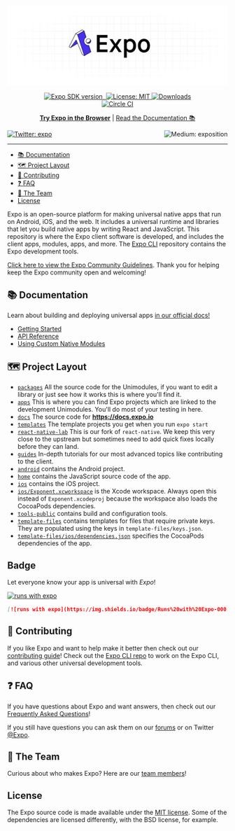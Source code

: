 <!-- Banner Image -->

[![Expo](/style/header.png)](https://expo.io)

<p align="center">
 
   <a aria-label="SDK version" href="https://www.npmjs.com/package/expo" target="_blank">
    <img alt="Expo SDK version" src="https://img.shields.io/npm/v/expo.svg?style=flat-square&label=SDK&labelColor=000000&color=4630EB">
  </a>
    
  <a aria-label="Join our forums" href="https://forums.expo.io" target="_blank">
    <img alt="" src="https://img.shields.io/badge/Ask%20Questions%20-blue.svg?style=flat-square&logo=discourse&logoWidth=15&labelColor=000000&color=4630EB">
  </a>
  <a aria-label="Expo is free to use" href="https://github.com/expo/expo/blob/master/LICENSE" target="_blank">
    <img alt="License: MIT" src="https://img.shields.io/badge/License-MIT-success.svg?style=flat-square&color=33CC12" target="_blank" />
  </a>
<a aria-label="expo downloads" href="http://www.npmtrends.com/expo" target="_blank">
    <img alt="Downloads" src="https://img.shields.io/npm/dm/expo.svg?style=flat-square&labelColor=gray&color=33CC12&label=Downloads" />
</a>
    <br>
    <a aria-label="Circle CI" href="https://circleci.com/gh/expo/expo/tree/master">
    <img alt="Circle CI" src="https://flat.badgen.net/circleci/github/expo/expo?label=Circle%20CI&labelColor=555555&icon=circleci">
  </a>
  
</p>

<p align="center">
  <a aria-label="try expo with snack" href="https://snack.expo.io"><b>Try Expo in the Browser</b></a>
 |
  <a aria-label="expo documentation" href="https://docs.expo.io">Read the Documentation 📚</a>
</p>

<p>
  <a aria-label="Follow @expo on Twitter" href="https://twitter.com/intent/follow?screen_name=expo" target="_blank">
    <img  alt="Twitter: expo" src="https://img.shields.io/twitter/follow/expo.svg?style=flat-square&label=Follow%20%40expo&logo=TWITTER&logoColor=FFFFFF&labelColor=00aced&logoWidth=15&color=lightgray" target="_blank" />
  </a>
  <a aria-label="Follow Expo on Medium" href="https://blog.expo.io">
    <img align="right" alt="Medium: exposition" src="https://img.shields.io/badge/Learn%20more%20on%20our%20blog-lightgray.svg?style=flat-square" target="_blank" />
  </a>
</p>
  
---

- [📚 Documentation](#-documentation)
- [🗺 Project Layout](#-project-layout)
- [👏 Contributing](#-contributing)
- [❓ FAQ](#-faq)
- [💙 The Team](#-the-team)
- [License](#license)

Expo is an open-source platform for making universal native apps that run on Android, iOS, and the web. It includes a universal runtime and libraries that let you build native apps by writing React and JavaScript. This repository is where the Expo client software is developed, and includes the client apps, modules, apps, and more. The [Expo CLI](https://github.com/expo/expo-cli) repository contains the Expo development tools.

[Click here to view the Expo Community Guidelines](https://expo.io/guidelines). Thank you for helping keep the Expo community open and welcoming!

## 📚 Documentation

<p>Learn about building and deploying universal apps <a aria-label="expo documentation" href="https://docs.expo.io">in our official docs!</a></p>

- [Getting Started](https://docs.expo.io/versions/latest/)
- [API Reference](https://docs.expo.io/versions/latest/sdk/overview/)
- [Using Custom Native Modules](https://docs.expo.io/versions/latest/bare/exploring-bare-workflow/)

## 🗺 Project Layout

- [`packages`](/packages) All the source code for the Unimodules, if you want to edit a library or just see how it works this is where you'll find it.
- [`apps`](/apps) This is where you can find Expo projects which are linked to the development Unimodules. You'll do most of your testing in here.
- [`docs`](/docs) The source code for **https://docs.expo.io**
- [`templates`](/templates) The template projects you get when you run `expo start`
- [`react-native-lab`](/react-native-lab) This is our fork of `react-native`. We keep this very close to the upstream but sometimes need to add quick fixes locally before they can land.
- [`guides`](/guides) In-depth tutorials for our most advanced topics like contributing to the client.
- [`android`](/android) contains the Android project.
- [`home`](/home) contains the JavaScript source code of the app.
- [`ios`](/ios) contains the iOS project.
- [`ios/Exponent.xcworkspace`](/ios) is the Xcode workspace. Always open this instead of `Exponent.xcodeproj` because the workspace also loads the CocoaPods dependencies.
- [`tools-public`](/tools-public) contains build and configuration tools.
- [`template-files`](/template-files) contains templates for files that require private keys. They are populated using the keys in `template-files/keys.json`.
- [`template-files/ios/dependencies.json`](/template-files/ios/dependencies.json) specifies the CocoaPods dependencies of the app.

## Badge

Let everyone know your app is universal with _Expo_!
<br/>

[![runs with expo](https://img.shields.io/badge/Runs%20with%20Expo-000.svg?style=flat-square&logo=EXPO&labelColor=f3f3f3&logoColor=000)](https://expo.io/)

```md
[![runs with expo](https://img.shields.io/badge/Runs%20with%20Expo-000.svg?style=flat-square&logo=EXPO&labelColor=f3f3f3&logoColor=000)](https://expo.io/)
```

## 👏 Contributing

If you like Expo and want to help make it better then check out our [contributing guide](/CONTRIBUTING.md)! Check out the [Expo CLI repo](http://github.com/expo/expo-cli) to work on the Expo CLI, and various other universal development tools.

## ❓ FAQ

If you have questions about Expo and want answers, then check out our [Frequently Asked Questions](https://docs.expo.io/versions/latest/introduction/faq/)!

If you still have questions you can ask them on our [forums](https://forums.expo.io) or on Twitter [@Expo](https://twitter.com/expo).

## 💙 The Team

Curious about who makes Expo? Here are our [team members](https://expo.io/about)!

## License

The Expo source code is made available under the [MIT license](LICENSE). Some of the dependencies are licensed differently, with the BSD license, for example.

